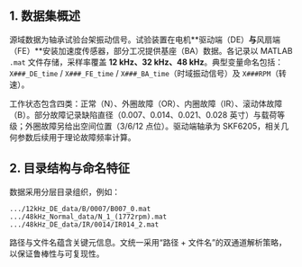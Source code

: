 ## 1. 数据集概述

源域数据为轴承试验台架振动信号。试验装置在电机**驱动端（DE）**与**风扇端（FE）**安装加速度传感器，部分工况提供基座（BA）数据。各记录以 MATLAB `.mat` 文件存储，采样率覆盖 **12 kHz、32 kHz、48 kHz**。典型变量命名包括：`X###_DE_time` / `X###_FE_time` / `X###_BA_time`（时域振动信号）及 `X###RPM`（转速）。

工作状态包含四类：正常（N）、外圈故障（OR）、内圈故障（IR）、滚动体故障（B）。部分故障记录缺陷直径（0.007、0.014、0.021、0.028 英寸）与载荷等级；外圈故障另给出空间位置（3/6/12 点位）。驱动端轴承为 SKF6205，相关几何参数后续用于理论故障频率计算。

## 2. 目录结构与命名特征

数据采用分层目录组织，例如：

```
.../12kHz_DE_data/B/0007/B007_0.mat
.../48kHz_Normal_data/N_1_(1772rpm).mat
.../48kHz_DE_data/IR/0014/IR014_2.mat
```

路径与文件名蕴含关键元信息。文统一采用“路径 + 文件名”的双通道解析策略，以保证鲁棒性与可复现性。